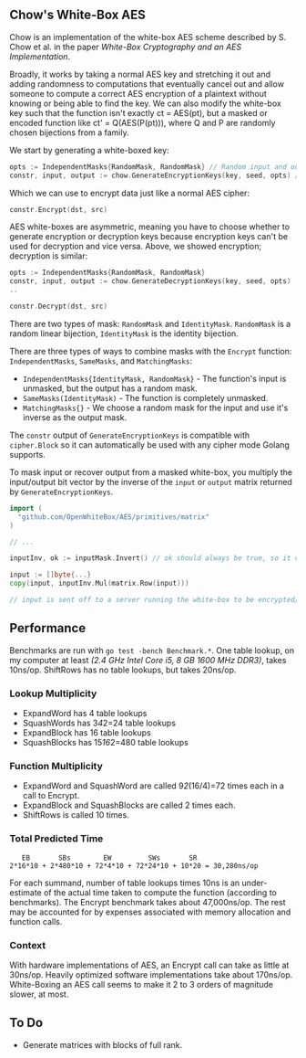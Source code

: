 Chow's White-Box AES
--------------------

Chow is an implementation of the white-box AES scheme described by S. Chow et al. in the paper *White-Box
Cryptography and an AES Implementation*.

Broadly, it works by taking a normal AES key and stretching it out and adding randomness to computations that eventually
cancel out and allow someone to compute a correct AES encryption of a plaintext without knowing or being able to find
the key. We can also modify the white-box key such that the function isn't exactly ct = AES(pt), but a masked or
encoded function like ct' = Q(AES(P(pt))), where Q and P are randomly chosen bijections from a family.

We start by generating a white-boxed key:

```go
opts := IndependentMasks{RandomMask, RandomMask} // Random input and output masks.
constr, input, output := chow.GenerateEncryptionKeys(key, seed, opts) // key is the AES key, seed is the seed for the RNG.
```

Which we can use to encrypt data just like a normal AES cipher:

```go
constr.Encrypt(dst, src)
```

AES white-boxes are asymmetric, meaning you have to choose whether to generate encryption or decryption keys because
encryption keys can't be used for decryption and vice versa.  Above, we showed encryption; decryption is similar:

```go
opts := IndependentMasks{RandomMask, RandomMask}
constr, input, output := chow.GenerateDecryptionKeys(key, seed, opts)
..

constr.Decrypt(dst, src)
```

There are two types of mask: `RandomMask` and `IdentityMask`. `RandomMask` is a random linear bijection, `IdentityMask`
is the identity bijection.

There are three types of ways to combine masks with the `Encrypt` function: `IndependentMasks`, `SameMasks`, and
`MatchingMasks`:

- `IndependentMasks{IdentityMask, RandomMask}` - The function's input is unmasked, but the output has a random mask.
- `SameMasks(IdentityMask)` - The function is completely unmasked.
- `MatchingMasks{}` - We choose a random mask for the input and use it's inverse as the output mask.

The `constr` output of `GenerateEncryptionKeys` is compatible with `cipher.Block` so it can automatically be used with
any cipher mode Golang supports.

To mask input or recover output from a masked white-box, you multiply the input/output bit vector by the inverse of the
`input` or `output` matrix returned by `GenerateEncryptionKeys`.

```go
import (
  "github.com/OpenWhiteBox/AES/primitives/matrix"
)

// ...

inputInv, ok := inputMask.Invert() // ok should always be true, so it can be discarded.

input := []byte{...}
copy(input, inputInv.Mul(matrix.Row(input)))

// input is sent off to a server running the white-box to be encrypted/processed.
```

## Performance

Benchmarks are run with `go test -bench Benchmark.*`. One table lookup, on my computer at least *(2.4 GHz Intel Core i5,
8 GB 1600 MHz DDR3)*, takes 10ns/op. ShiftRows has no table lookups, but takes 20ns/op.


### Lookup Multiplicity

- ExpandWord has 4 table lookups
- SquashWords has 3*4*2=24 table lookups
- ExpandBlock has 16 table lookups
- SquashBlocks has 15*16*2=480 table lookups


### Function Multiplicity

- ExpandWord and SquashWord are called 9*2*(16/4)=72 times each in a call to Encrypt.
- ExpandBlock and SquashBlocks are called 2 times each.
- ShiftRows is called 10 times.


### Total Predicted Time

```
   EB       SBs        EW         SWs       SR
2*16*10 + 2*480*10 + 72*4*10 + 72*24*10 + 10*20 = 30,280ns/op
```

For each summand, number of table lookups times 10ns is an under-estimate of the actual time taken to compute the
function (according to benchmarks). The Encrypt benchmark takes about 47,000ns/op. The rest may be accounted for by
expenses associated with memory allocation and function calls.


### Context

With hardware implementations of AES, an Encrypt call can take as little at 30ns/op.  Heavily optimized software
implementations take about 170ns/op.  White-Boxing an AES call seems to make it 2 to 3 orders of magnitude slower, at
most.


## To Do

- Generate matrices with blocks of full rank.
